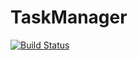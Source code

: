 # TaskManager

[![Build Status](https://github.com/V0lodimirV/TaskManager/actions/workflows/main.yml/badge.svg?branch=develop)](https://github.com/V0lodimirV/TaskManager/actions/workflows/main.yml)